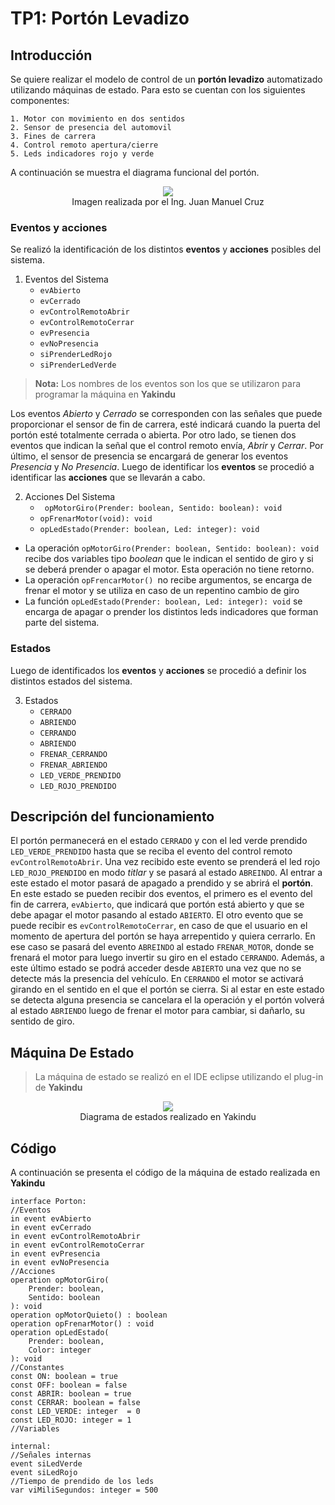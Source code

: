 # TP1: Portón Levadizo
## Introducción 

Se quiere realizar el modelo de control de un **portón levadizo** automatizado utilizando máquinas de estado. Para esto se cuentan con los siguientes componentes:

```
1. Motor con movimiento en dos sentidos
2. Sensor de presencia del automovil
3. Fines de carrera
4. Control remoto apertura/cierre
5. Leds indicadores rojo y verde
```

A continuación se muestra el diagrama funcional del portón.

<div style="align: center; text-align:center;">
<img src="http://drive.google.com/uc?export=view&id=1BF9C9t_fUU7K48wcl0_z1Dav8f5bp2n_" />
<div>Imagen realizada por el Ing. Juan Manuel Cruz</div>
</div>

### Eventos y acciones

Se realizó la identificación de los distintos **eventos** y **acciones**  posibles del sistema.

1. Eventos del Sistema
	- `evAbierto`
	- `evCerrado`
	- `evControlRemotoAbrir`
	- `evControlRemotoCerrar`
	-  `evPresencia`
	- `evNoPresencia`
	- `siPrenderLedRojo`
	- `siPrenderLedVerde`
	
> **Nota:** Los nombres de los eventos son los que se utilizaron para programar la máquina en **Yakindu**

Los eventos *Abierto* y *Cerrado* se corresponden con las señales que puede proporcionar el sensor de fin de carrera, esté indicará cuando la puerta del portón esté totalmente cerrada o abierta. Por otro lado, se tienen dos eventos que indican la señal que el control remoto envía, *Abrir* y *Cerrar*. Por último, el sensor de presencia se encargará de generar los eventos *Presencia* y *No Presencia*. Luego de identificar los **eventos** se procedió a identificar las **acciones** que se llevarán a cabo.

2. Acciones Del Sistema
	* ` opMotorGiro(Prender: boolean, Sentido: boolean): void`
	* `opFrenarMotor(void): void`
	* `opLedEstado(Prender: boolean, Led: integer): void`

* La operación `opMotorGiro(Prender: boolean, Sentido: boolean): void` recibe dos variables tipo *boolean* que le indican el sentido de giro y si se deberá prender o apagar el motor. Esta operación no tiene retorno.
* La operación  `opFrencarMotor() `no recibe argumentos, se encarga de frenar el motor y se utiliza en caso de un repentino cambio de giro
* La función `opLedEstado(Prender: boolean, Led: integer): void` se encarga de apagar o prender los distintos leds indicadores que forman parte del sistema. 

### Estados
Luego de identificados los **eventos** y **acciones** se procedió a definir los distintos estados del sistema.

3.  Estados
	- `CERRADO`
	- `ABRIENDO`
	- `CERRANDO`
	- `ABRIENDO`
	- `FRENAR_CERRANDO`
	- `FRENAR_ABRIENDO`
	- `LED_VERDE_PRENDIDO`
	- `LED_ROJO_PRENDIDO`


## Descripción del funcionamiento

El portón permanecerá en el estado `CERRADO` y con el led verde prendido `LED_VERDE_PRENDIDO` hasta que se reciba el evento del control remoto `evControlRemotoAbrir`. Una vez recibido este evento se prenderá el led rojo `LED_ROJO_PRENDIDO` en modo *titlar* y se pasará al estado `ABREINDO`. Al entrar  a este estado el motor pasará de apagado a prendido y se abrirá el **portón**.  En este estado se pueden recibir dos eventos, el primero es el evento del fin de carrera, `evAbierto`, que indicará que portón está abierto y que se debe apagar el motor pasando al estado `ABIERTO`. El otro evento que se puede recibir es `evControlRemotoCerrar`, en caso de que el usuario en el momento de apertura del portón se haya arrepentido y quiera cerrarlo. En ese caso se pasará del evento `ABREINDO` al estado `FRENAR_MOTOR`, donde se frenará el motor para luego invertir su giro en el estado `CERRANDO`.  Además, a este último estado se podrá acceder desde `ABIERTO` una vez que no se detecte más la presencia del vehículo.  En `CERRANDO` el motor se activará girando en el sentido en el que el portón se cierra. Si al estar en este estado se detecta alguna presencia se cancelara el la operación y el portón volverá al estado `ABRIENDO` luego de frenar el motor para cambiar, si dañarlo, su sentido de giro. 

## Máquina De Estado

> La máquina de estado se realizó en el IDE eclipse utilizando el plug-in de **Yakindu**

<div style="align: center; text-align:center;">
<img src="http://drive.google.com/uc?export=view&id=11ClILswSxNa_OhqMNeAazbx0waAgO7Nj" />
<div>Diagrama de estados realizado en Yakindu</div>
</div>

## Código

A continuación se presenta el código de la máquina de estado realizada en **Yakindu**

```
interface Porton:
//Eventos
in event evAbierto
in event evCerrado
in event evControlRemotoAbrir
in event evControlRemotoCerrar
in event evPresencia
in event evNoPresencia
//Acciones
operation opMotorGiro(
	Prender: boolean,
	Sentido: boolean
): void
operation opMotorQuieto() : boolean
operation opFrenarMotor() : void
operation opLedEstado(
	Prender: boolean,
	Color: integer
): void
//Constantes
const ON: boolean = true
const OFF: boolean = false
const ABRIR: boolean = true
const CERRAR: boolean = false
const LED_VERDE: integer  = 0
const LED_ROJO: integer = 1
//Variables

internal:
//Señales internas
event siLedVerde
event siLedRojo
//Tiempo de prendido de los leds
var viMiliSegundos: integer = 500
```
